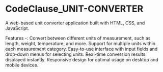 # CodeClause_UNIT-CONVERTER
A web-based unit converter application built with HTML, CSS, and JavaScript.

Features -:
Convert between different units of measurement, such as length, weight, temperature, and more.
Support for multiple units within each measurement category.
Easy-to-use interface with input fields and drop-down menus for selecting units.
Real-time conversion results displayed instantly.
Responsive design for optimal usage on desktop and mobile devices.
